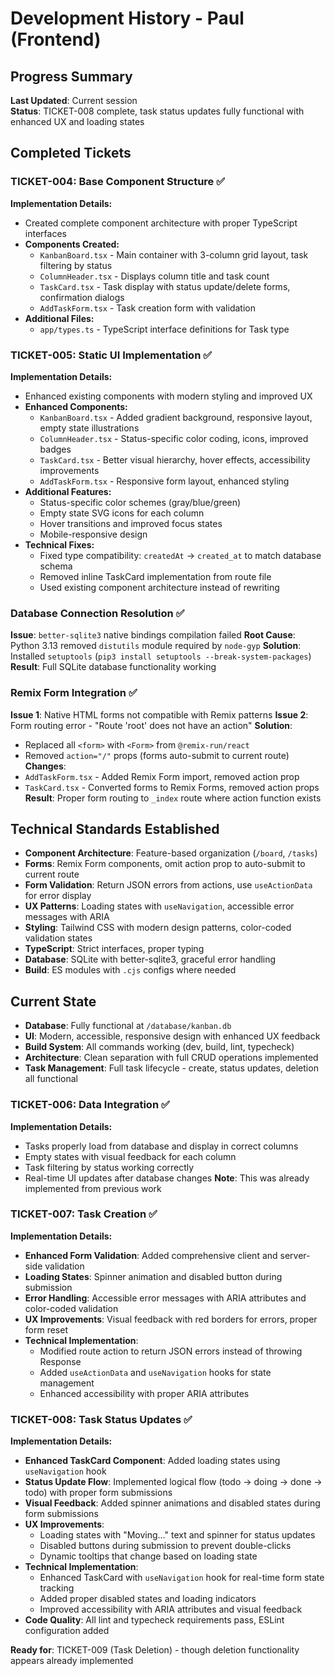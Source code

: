 # Development History - Paul (Frontend)

## Progress Summary
**Last Updated**: Current session  
**Status**: TICKET-008 complete, task status updates fully functional with enhanced UX and loading states

## Completed Tickets

### TICKET-004: Base Component Structure ✅
**Implementation Details:**
- Created complete component architecture with proper TypeScript interfaces
- **Components Created:**
  - `KanbanBoard.tsx` - Main container with 3-column grid layout, task filtering by status
  - `ColumnHeader.tsx` - Displays column title and task count
  - `TaskCard.tsx` - Task display with status update/delete forms, confirmation dialogs
  - `AddTaskForm.tsx` - Task creation form with validation
- **Additional Files:**
  - `app/types.ts` - TypeScript interface definitions for Task type

### TICKET-005: Static UI Implementation ✅
**Implementation Details:**
- Enhanced existing components with modern styling and improved UX
- **Enhanced Components:**
  - `KanbanBoard.tsx` - Added gradient background, responsive layout, empty state illustrations
  - `ColumnHeader.tsx` - Status-specific color coding, icons, improved badges
  - `TaskCard.tsx` - Better visual hierarchy, hover effects, accessibility improvements
  - `AddTaskForm.tsx` - Responsive form layout, enhanced styling
- **Additional Features:**
  - Status-specific color schemes (gray/blue/green)
  - Empty state SVG icons for each column
  - Hover transitions and improved focus states
  - Mobile-responsive design
- **Technical Fixes:**
  - Fixed type compatibility: `createdAt` → `created_at` to match database schema
  - Removed inline TaskCard implementation from route file
  - Used existing component architecture instead of rewriting

### Database Connection Resolution ✅
**Issue**: `better-sqlite3` native bindings compilation failed
**Root Cause**: Python 3.13 removed `distutils` module required by `node-gyp`
**Solution**: Installed `setuptools` (`pip3 install setuptools --break-system-packages`)
**Result**: Full SQLite database functionality working

### Remix Form Integration ✅
**Issue 1**: Native HTML forms not compatible with Remix patterns
**Issue 2**: Form routing error - "Route 'root' does not have an action"
**Solution**: 
- Replaced all `<form>` with `<Form>` from `@remix-run/react`
- Removed `action="/"` props (forms auto-submit to current route)
**Changes**:
- `AddTaskForm.tsx` - Added Remix Form import, removed action prop
- `TaskCard.tsx` - Converted forms to Remix Forms, removed action props
**Result**: Proper form routing to `_index` route where action function exists

## Technical Standards Established
- **Component Architecture**: Feature-based organization (`/board`, `/tasks`)
- **Forms**: Remix Form components, omit action prop to auto-submit to current route
- **Form Validation**: Return JSON errors from actions, use `useActionData` for error display
- **UX Patterns**: Loading states with `useNavigation`, accessible error messages with ARIA
- **Styling**: Tailwind CSS with modern design patterns, color-coded validation states
- **TypeScript**: Strict interfaces, proper typing
- **Database**: SQLite with better-sqlite3, graceful error handling
- **Build**: ES modules with `.cjs` configs where needed

## Current State
- **Database**: Fully functional at `/database/kanban.db`
- **UI**: Modern, accessible, responsive design with enhanced UX feedback
- **Build System**: All commands working (dev, build, lint, typecheck)
- **Architecture**: Clean separation with full CRUD operations implemented
- **Task Management**: Full task lifecycle - create, status updates, deletion all functional

### TICKET-006: Data Integration ✅
**Implementation Details:**
- Tasks properly load from database and display in correct columns
- Empty states with visual feedback for each column
- Task filtering by status working correctly
- Real-time UI updates after database changes
**Note**: This was already implemented from previous work

### TICKET-007: Task Creation ✅
**Implementation Details:**
- **Enhanced Form Validation**: Added comprehensive client and server-side validation
- **Loading States**: Spinner animation and disabled button during submission
- **Error Handling**: Accessible error messages with ARIA attributes and color-coded validation
- **UX Improvements**: Visual feedback with red borders for errors, proper form reset
- **Technical Implementation**: 
  - Modified route action to return JSON errors instead of throwing Response
  - Added `useActionData` and `useNavigation` hooks for state management
  - Enhanced accessibility with proper ARIA attributes

### TICKET-008: Task Status Updates ✅
**Implementation Details:**
- **Enhanced TaskCard Component**: Added loading states using `useNavigation` hook
- **Status Update Flow**: Implemented logical flow (todo → doing → done → todo) with proper form submissions
- **Visual Feedback**: Added spinner animations and disabled states during form submissions
- **UX Improvements**: 
  - Loading states with "Moving..." text and spinner for status updates
  - Disabled buttons during submission to prevent double-clicks
  - Dynamic tooltips that change based on loading state
- **Technical Implementation**:
  - Enhanced TaskCard with `useNavigation` hook for real-time form state tracking
  - Added proper disabled states and loading indicators
  - Improved accessibility with ARIA attributes and visual feedback
- **Code Quality**: All lint and typecheck requirements pass, ESLint configuration added

**Ready for**: TICKET-009 (Task Deletion) - though deletion functionality appears already implemented